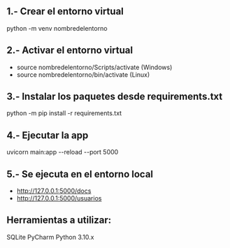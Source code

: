 ## 1.- Crear el entorno virtual
python -m venv nombredelentorno

## 2.- Activar el entorno virtual
- source nombredelentorno/Scripts/activate (Windows)
- source nombredelentorno/bin/activate (Linux)

## 3.- Instalar los paquetes desde requirements.txt
python -m pip install -r requirements.txt

## 4.- Ejecutar la app
uvicorn main:app --reload --port 5000

## 5.- Se ejecuta en el entorno local
- http://127.0.0.1:5000/docs
- http://127.0.0.1:5000/usuarios

## Herramientas a utilizar:
SQLite PyCharm Python 3.10.x
